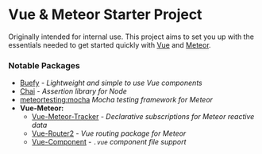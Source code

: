 # Vue & Meteor Starter Project
Originally intended for internal use.
This project aims to set you up with the essentials needed to get started quickly with [Vue](https://vuejs.org/)
and [Meteor](https://www.meteor.com/).

### Notable Packages
- [Buefy](https://buefy.github.io/#/) - _Lightweight and simple to use Vue components_
- [Chai](http://www.chaijs.com/) - _Assertion library for Node_
- [meteortesting:mocha](https://atmospherejs.com/meteortesting/mocha) _Mocha testing framework for Meteor_
- **Vue-Meteor:**
    - [Vue-Meteor-Tracker](https://github.com/meteor-vue/vue-meteor-tracker) - _Declarative subscriptions for Meteor reactive data_
    - [Vue-Router2](https://atmospherejs.com/akryum/vue-router2) - _Vue routing package for Meteor_
    - [Vue-Component](https://atmospherejs.com/akryum/vue-component) - _`.vue` component file support_
